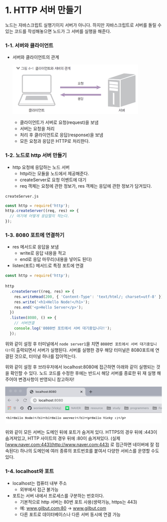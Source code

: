 ﻿# 1. HTTP 서버 만들기

노드는 자바스크립트 실행기이지 서버가 아니다. 하지만 자바스크립트로 서버를 돌릴 수 있는 코드를 작성해놓으면 노드가 그 서버를 실행을 해준다.

### 1-1. 서버와 클라이언트

- 서버와 클라이언트의 관계

  ![](../img/210314-1.png)

  - 클라이언트가 서버로 요청(request)을 보냄
  - 서버는 요청을 처리
  - 처리 후 클라이언트로 응답(response)을 보냄
  - 모든 요청과 응답은 HTTP로 처리한다.

### 1-2. 노드로 http 서버 만들기

- http 요청에 응답하는 노드 서버
  - http라는 모듈을 노드에서 제공해준다.
  - createServer로 요청 이벤트에 대기
  - req 객체는 요청에 관한 정보가, res 객체는 응답에 관한 정보가 담겨있다.

`createServer.js`

```jsx
const http = require('http');
http.createServer((req, res) => {
  // 여기에 어떻게 응답할지 적는다.
});
```

### 1-3. 8080 포트에 연결하기

- res 메서드로 응답을 보냄
  - write로 응답 내용을 적고
  - end로 응답 마무리(내용을 넣어도 된다)
- listen(포트) 메서드로 특정 포트에 연결

```jsx
const http = require('http');

http
  .createServer((req, res) => {
    res.writeHead(200, { 'Content-Type': 'text/html/; charset=utf-8' });
    res.write('<h1>Hello Node!</h1>');
    res.end('<p>Hello Server</p>');
  })
  .listen(8080, () => {
    // 서버연결
    console.log('8080번 포트에서 서버 대기중입니다!');
  });
```

위와 같이 설정 후 터미널에서 `node server1`을 치면 `8080번 포트에서 서버 대기중입니다!`이 출력되면서 서버가 실행된다. 서버를 실행한 경우 해당 터미널은 8080포트에 연결된 것으로, 터미널 하나를 잡아먹는다.

위와 같이 설정 후 브라우저에서 localhost:8080에 접근하면 아래와 같이 실행되는 것을 확인할 수 있다. 노드 코드를 수정한 후에는 반드시 해당 서버를 종료한 뒤 재 실행 해주어야 변경사항이 반영되니 참고하자!

![](../img/210314-2.png)

위와 같이 모든 서버는 도메인 뒤에 포트가 숨겨져 있다. HTTPS의 경우 뒤에 :443이 숨겨져있고, HTTP 사이트의 경우 뒤에 :80이 숨겨져있다. (실제 [www.naver.com:443](http://www.naver.com:443) 로 접근하면 네이버에 잘 접속된다) 하나의 도메인에 여러 종류의 포트번호를 붙여서 다양한 서비스를 운영할 수도 있다.

### 1-4. localhost와 포트

- localhost는 컴퓨터 내부 주소
  - 외부에서 접근 불가능
- 포트는 서버 내에서 프로세스를 구분하는 번호이다.
  - 기본적으로 http 서버는 80번 포트 사용(생략가능, https는 443)
  - 예: www.gilbut.com:80 → www.gilbut.com
  - 다른 포트로 데이터베이스나 다른 서버 동시에 연결 가능

